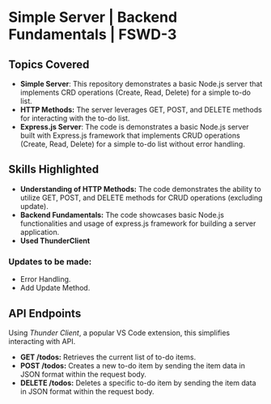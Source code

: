 # Simple Server | Backend Fundamentals | FSWD-3

## Topics Covered
- **Simple Server**: This repository demonstrates a basic Node.js server that implements CRD operations (Create, Read, Delete) for a simple to-do list.
- **HTTP Methods:** The server leverages GET, POST, and DELETE methods for interacting with the to-do list.
- **Express.js Server**: The code is demonstrates a basic Node.js server built with Express.js framework that implements CRUD operations (Create, Read, Delete) for a simple to-do list without error handling.

## Skills Highlighted
- **Understanding of HTTP Methods:** The code demonstrates the ability to utilize GET, POST, and DELETE methods for CRUD operations (excluding update).
- **Backend Fundamentals:** The code showcases basic Node.js functionalities and usage of express.js framework for building a server application.
- **Used ThunderClient** 

### Updates to be made:
- Error Handling.
- Add Update Method.

## API Endpoints    
Using *Thunder Client*, a popular VS Code extension, this simplifies interacting with API.
- **GET /todos:** Retrieves the current list of to-do items.
- **POST /todos:** Creates a new to-do item by sending the item data in JSON format within the request body. 
- **DELETE /todos:** Deletes a specific to-do item by sending the item data in JSON format within the request body.